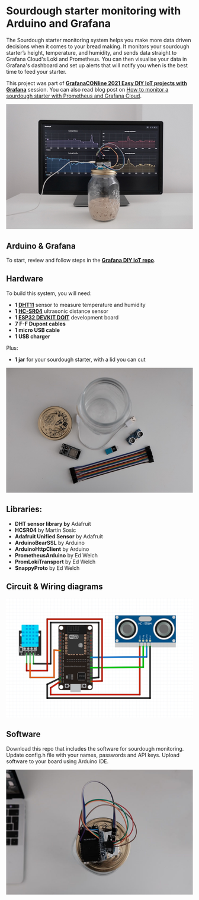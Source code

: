 # Sourdough starter monitoring with Arduino and Grafana

The Sourdough starter monitoring system helps you make more data driven decisions when it comes to your bread making. It monitors your sourdough starter’s height, temperature, and humidity, and sends data straight to Grafana Cloud's Loki and Prometheus. You can then visualise your data in Grafana's dashboard and set up alerts that will notify you when is the best time to feed your starter.

This project was part of **[GrafanaCONline 2021 Easy DIY IoT projects with Grafana](https://grafana.com/go/grafanaconline/2021/diy-iot/)** session. You can also read blog post on [How to monitor a sourdough starter with Prometheus and Grafana Cloud](https://grafana.com/blog/2022/06/09/how-to-monitor-a-sourdough-starter-with-prometheus-and-grafana-cloud/).

![Image of how the system looks](imgs/grafana.jpg)

## Arduino & Grafana

To start, review and follow steps in the **[Grafana DIY IoT repo](https://github.com/grafana/diy-iot)**.

## Hardware

To build this system, you will need:

- **1 [DHT11](https://components101.com/sensors/dht11-temperature-sensor)** sensor to measure temperature and humidity
- **1 [HC-SR04](https://components101.com/sensors/ultrasonic-sensor-working-pinout-datasheet)** ultrasonic distance sensor
- **1 [ESP32 DEVKIT DOIT](https://randomnerdtutorials.com/getting-started-with-esp32/)** development board
- **7 F-F Dupont cables**
- **1 micro USB cable**
- **1 USB charger**

Plus:

- **1 jar** for your sourdough starter, with a lid you can cut

![Image of hardware](imgs/setup.jpg)

## Libraries:

- **DHT sensor library by** Adafruit
- **HCSR04** by Martin Sosic
- **Adafruit Unified Sensor** by Adafruit
- **ArduinoBearSSL** by Arduino
- **ArduinoHttpClient** by Arduino
- **PrometheusArduino** by Ed Welch
- **PromLokiTransport** by Ed Welch
- **SnappyProto** by Ed Welch

## Circuit & Wiring diagrams

<img src="imgs/wire_diagram_fritzing.png" width="700">

## Software

Download this repo that includes the software for sourdough monitoring. Update config.h file with your names, passwords and API keys. Upload software to your board using Arduino IDE.

![Grafana dashboard](imgs/monitor.jpg)
